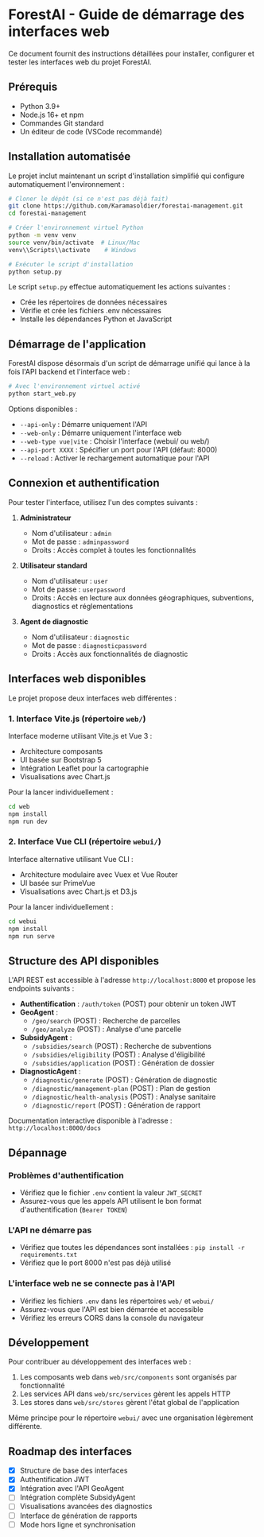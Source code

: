 # ForestAI - Guide de démarrage des interfaces web

Ce document fournit des instructions détaillées pour installer, configurer et tester les interfaces web du projet ForestAI.

## Prérequis

- Python 3.9+ 
- Node.js 16+ et npm
- Commandes Git standard
- Un éditeur de code (VSCode recommandé)

## Installation automatisée

Le projet inclut maintenant un script d'installation simplifié qui configure automatiquement l'environnement :

```bash
# Cloner le dépôt (si ce n'est pas déjà fait)
git clone https://github.com/Karamasoldier/forestai-management.git
cd forestai-management

# Créer l'environnement virtuel Python
python -m venv venv
source venv/bin/activate  # Linux/Mac
venv\\Scripts\\activate    # Windows

# Exécuter le script d'installation
python setup.py
```

Le script `setup.py` effectue automatiquement les actions suivantes :
- Crée les répertoires de données nécessaires
- Vérifie et crée les fichiers .env nécessaires
- Installe les dépendances Python et JavaScript

## Démarrage de l'application

ForestAI dispose désormais d'un script de démarrage unifié qui lance à la fois l'API backend et l'interface web :

```bash
# Avec l'environnement virtuel activé
python start_web.py
```

Options disponibles :
- `--api-only` : Démarre uniquement l'API
- `--web-only` : Démarre uniquement l'interface web
- `--web-type vue|vite` : Choisir l'interface (webui/ ou web/)
- `--api-port XXXX` : Spécifier un port pour l'API (défaut: 8000)
- `--reload` : Activer le rechargement automatique pour l'API

## Connexion et authentification

Pour tester l'interface, utilisez l'un des comptes suivants :

1. **Administrateur**
   - Nom d'utilisateur : `admin`
   - Mot de passe : `adminpassword`
   - Droits : Accès complet à toutes les fonctionnalités

2. **Utilisateur standard**
   - Nom d'utilisateur : `user`
   - Mot de passe : `userpassword`
   - Droits : Accès en lecture aux données géographiques, subventions, diagnostics et réglementations

3. **Agent de diagnostic**
   - Nom d'utilisateur : `diagnostic`
   - Mot de passe : `diagnosticpassword`
   - Droits : Accès aux fonctionnalités de diagnostic

## Interfaces web disponibles

Le projet propose deux interfaces web différentes :

### 1. Interface Vite.js (répertoire `web/`)

Interface moderne utilisant Vite.js et Vue 3 :
- Architecture composants
- UI basée sur Bootstrap 5
- Intégration Leaflet pour la cartographie
- Visualisations avec Chart.js

Pour la lancer individuellement :
```bash
cd web
npm install
npm run dev
```

### 2. Interface Vue CLI (répertoire `webui/`)

Interface alternative utilisant Vue CLI :
- Architecture modulaire avec Vuex et Vue Router
- UI basée sur PrimeVue
- Visualisations avec Chart.js et D3.js

Pour la lancer individuellement :
```bash
cd webui
npm install
npm run serve
```

## Structure des API disponibles

L'API REST est accessible à l'adresse `http://localhost:8000` et propose les endpoints suivants :

- **Authentification** : `/auth/token` (POST) pour obtenir un token JWT
- **GeoAgent** : 
  - `/geo/search` (POST) : Recherche de parcelles
  - `/geo/analyze` (POST) : Analyse d'une parcelle
- **SubsidyAgent** : 
  - `/subsidies/search` (POST) : Recherche de subventions
  - `/subsidies/eligibility` (POST) : Analyse d'éligibilité
  - `/subsidies/application` (POST) : Génération de dossier
- **DiagnosticAgent** : 
  - `/diagnostic/generate` (POST) : Génération de diagnostic
  - `/diagnostic/management-plan` (POST) : Plan de gestion
  - `/diagnostic/health-analysis` (POST) : Analyse sanitaire
  - `/diagnostic/report` (POST) : Génération de rapport

Documentation interactive disponible à l'adresse : `http://localhost:8000/docs`

## Dépannage

### Problèmes d'authentification
- Vérifiez que le fichier `.env` contient la valeur `JWT_SECRET`
- Assurez-vous que les appels API utilisent le bon format d'authentification (`Bearer TOKEN`)

### L'API ne démarre pas
- Vérifiez que toutes les dépendances sont installées : `pip install -r requirements.txt`
- Vérifiez que le port 8000 n'est pas déjà utilisé

### L'interface web ne se connecte pas à l'API
- Vérifiez les fichiers `.env` dans les répertoires `web/` et `webui/`
- Assurez-vous que l'API est bien démarrée et accessible
- Vérifiez les erreurs CORS dans la console du navigateur

## Développement

Pour contribuer au développement des interfaces web :

1. Les composants web dans `web/src/components` sont organisés par fonctionnalité
2. Les services API dans `web/src/services` gèrent les appels HTTP
3. Les stores dans `web/src/stores` gèrent l'état global de l'application

Même principe pour le répertoire `webui/` avec une organisation légèrement différente.

## Roadmap des interfaces

- [x] Structure de base des interfaces
- [x] Authentification JWT
- [x] Intégration avec l'API GeoAgent
- [ ] Intégration complète SubsidyAgent
- [ ] Visualisations avancées des diagnostics
- [ ] Interface de génération de rapports
- [ ] Mode hors ligne et synchronisation
